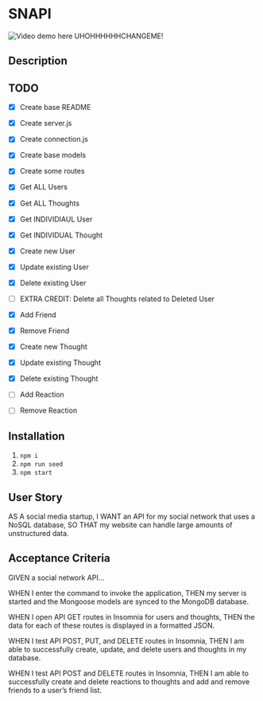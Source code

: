 # SNAPI

![Video demo here UHOHHHHHHCHANGEME!](https://google.com)

## Description


## TODO
- [x] Create base README
- [x] Create server.js
- [x] Create connection.js
- [x] Create base models
- [x] Create some routes 
- [x] Get ALL Users
- [x] Get ALL Thoughts
- [x] Get INDIVIDIAUL User
- [x] Get INDIVIDUAL Thought
- [x] Create new User
- [x] Update existing User
- [x] Delete existing User
- [ ] EXTRA CREDIT: Delete all Thoughts related to Deleted User
- [x] Add Friend
- [x] Remove Friend
- [x] Create new Thought
- [x] Update existing Thought
- [x] Delete existing Thought
- [ ] Add Reaction
- [ ] Remove Reaction



## Installation
1. `npm i`
2. `npm run seed`
3. `npm start`

## User Story

AS A social media startup,
I WANT an API for my social network that uses a NoSQL database,
SO THAT my website can handle large amounts of unstructured data.

## Acceptance Criteria

GIVEN a social network API...

WHEN I enter the command to invoke the application,
THEN my server is started and the Mongoose models are synced to the MongoDB database.

WHEN I open API GET routes in Insomnia for users and thoughts,
THEN the data for each of these routes is displayed in a formatted JSON.

WHEN I test API POST, PUT, and DELETE routes in Insomnia,
THEN I am able to successfully create, update, and delete users and thoughts in my database.

WHEN I test API POST and DELETE routes in Insomnia,
THEN I am able to successfully create and delete reactions to thoughts and add and remove friends to a user’s friend list.
